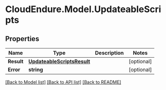 # CloudEndure.Model.UpdateableScripts
## Properties

Name | Type | Description | Notes
------------ | ------------- | ------------- | -------------
**Result** | [**UpdateableScriptsResult**](UpdateableScriptsResult.md) |  | [optional] 
**Error** | **string** |  | [optional] 

[[Back to Model list]](../README.md#documentation-for-models) [[Back to API list]](../README.md#documentation-for-api-endpoints) [[Back to README]](../README.md)

